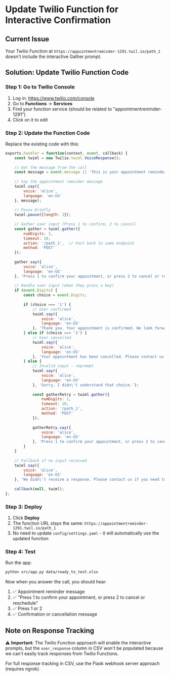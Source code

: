 # Update Twilio Function for Interactive Confirmation

## Current Issue

Your Twilio Function at `https://appointmentreminder-1291.twil.io/path_1` doesn't include the interactive Gather prompt. 

## Solution: Update Twilio Function Code

### Step 1: Go to Twilio Console

1. Log in: https://www.twilio.com/console
2. Go to **Functions** → **Services**
3. Find your function service (should be related to "appointmentreminder-1291")
4. Click on it to edit

### Step 2: Update the Function Code

Replace the existing code with this:

```javascript
exports.handler = function(context, event, callback) {
    const twiml = new Twilio.twiml.VoiceResponse();
    
    // Get the message from the call
    const message = event.message || 'This is your appointment reminder. If you need to reschedule, please contact us.';
    
    // Say the appointment reminder message
    twiml.say({
        voice: 'alice',
        language: 'en-US'
    }, message);
    
    // Pause briefly
    twiml.pause({length: 1});
    
    // Gather user input (Press 1 to confirm, 2 to cancel)
    const gather = twiml.gather({
        numDigits: 1,
        timeout: 10,
        action: '/path_1',  // Post back to same endpoint
        method: 'POST'
    });
    
    gather.say({
        voice: 'alice',
        language: 'en-US'
    }, 'Press 1 to confirm your appointment, or press 2 to cancel or reschedule.');
    
    // Handle user input (when they press a key)
    if (event.Digits) {
        const choice = event.Digits;
        
        if (choice === '1') {
            // User confirmed
            twiml.say({
                voice: 'alice',
                language: 'en-US'
            }, 'Thank you. Your appointment is confirmed. We look forward to seeing you. Goodbye.');
        } else if (choice === '2') {
            // User cancelled
            twiml.say({
                voice: 'alice',
                language: 'en-US'
            }, 'Your appointment has been cancelled. Please contact us to reschedule if needed. Thank you. Goodbye.');
        } else {
            // Invalid input - reprompt
            twiml.say({
                voice: 'alice',
                language: 'en-US'
            }, 'Sorry, I didn\'t understand that choice.');
            
            const gatherRetry = twiml.gather({
                numDigits: 1,
                timeout: 10,
                action: '/path_1',
                method: 'POST'
            });
            
            gatherRetry.say({
                voice: 'alice',
                language: 'en-US'
            }, 'Press 1 to confirm your appointment, or press 2 to cancel or reschedule.');
        }
    }
    
    // Fallback if no input received
    twiml.say({
        voice: 'alice',
        language: 'en-US'
    }, 'We didn\'t receive a response. Please contact us if you need to confirm or reschedule your appointment. Goodbye.');
    
    callback(null, twiml);
};
```

### Step 3: Deploy

1. Click **Deploy**
2. The function URL stays the same: `https://appointmentreminder-1291.twil.io/path_1`
3. No need to update `config/settings.yaml` - it will automatically use the updated function

### Step 4: Test

Run the app:
```bash
python src/app.py data/ready_to_test.xlsx
```

Now when you answer the call, you should hear:
1. ✅ Appointment reminder message
2. ✅ "Press 1 to confirm your appointment, or press 2 to cancel or reschedule"
3. ✅ Press 1 or 2
4. ✅ Confirmation or cancellation message

## Note on Response Tracking

⚠️ **Important**: The Twilio Function approach will enable the interactive prompts, but the `user_response` column in CSV won't be populated because we can't easily track responses from Twilio Functions.

For full response tracking in CSV, use the Flask webhook server approach (requires ngrok).

